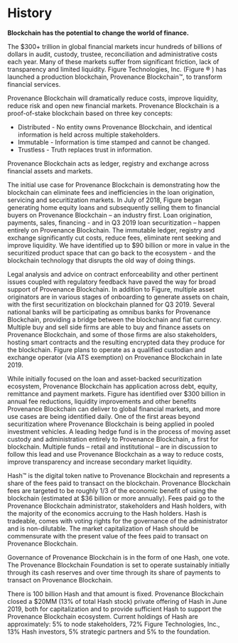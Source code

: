 # History

**Blockchain has the potential to change the world of finance.** 

The $300+ trillion in global financial markets incur hundreds of billions of dollars in audit, custody, trustee, reconciliation and administrative costs each year. Many of these markets suffer from significant friction, lack of transparency and limited liquidity. Figure Technologies, Inc. \(Figure ® \) has launched a production blockchain, Provenance Blockchain™, to transform financial services. 

Provenance Blockchain will dramatically reduce costs, improve liquidity, reduce risk and open new financial markets. Provenance Blockchain is a proof-of-stake blockchain based on three key concepts: 

* Distributed - No entity owns Provenance Blockchain, and identical information is held across multiple stakeholders. 
* Immutable - Information is time stamped and cannot be changed. 
* Trustless - Truth replaces trust in information.  

Provenance Blockchain acts as ledger, registry and exchange across financial assets and markets. 

The initial use case for Provenance Blockchain is demonstrating how the blockchain can eliminate fees and inefficiencies in the loan origination, servicing and securitization markets. In July of 2018, Figure began generating home equity loans and subsequently selling them to financial buyers on Provenance Blockchain – an industry first. Loan origination, payments, sales, financing - and in Q3 2019 loan securitization – happen entirely on Provenance Blockchain. The immutable ledger, registry and exchange significantly cut costs, reduce fees, eliminate rent seeking and improve liquidity. We have identified up to $90 billion or more in value in the securitized product space that can go back to the ecosystem - and the blockchain technology that disrupts the old way of doing things. 

Legal analysis and advice on contract enforceability and other pertinent issues coupled with regulatory feedback have paved the way for broad support of Provenance Blockchain. In addition to Figure, multiple asset originators are in various stages of onboarding to generate assets on chain, with the first securitization on blockchain planned for Q3 2019. Several national banks will be participating as omnibus banks for Provenance Blockchain, providing a bridge between the blockchain and fiat currency. Multiple buy and sell side firms are able to buy and finance assets on Provenance Blockchain, and some of those firms are also stakeholders, hosting smart contracts and the resulting encrypted data they produce for the blockchain. Figure plans to operate as a qualified custodian and exchange operator \(via ATS exemption\) on Provenance Blockchain in late 2019. 

While initially focused on the loan and asset-backed securitization ecosystem, Provenance Blockchain has application across debt, equity, remittance and payment markets. Figure has identified over $300 billion in annual fee reductions, liquidity improvements and other benefits Provenance Blockchain can deliver to global financial markets, and more use cases are being identified daily. One of the first areas beyond securitization where Provenance Blockchain is being applied in pooled investment vehicles. A leading hedge fund is in the process of moving asset custody and administration entirely to Provenance Blockchain, a first for blockchain. Multiple funds – retail and institutional – are in discussion to follow this lead and use Provenance Blockchain as a way to reduce costs, improve transparency and increase secondary market liquidity. 

Hash™ is the digital token native to Provenance Blockchain and represents a share of the fees paid to transact on the blockchain. Provenance Blockchain fees are targeted to be roughly 1/3 of the economic benefit of using the blockchain \(estimated at $36 billion or more annually\). Fees paid go to the Provenance Blockchain administrator, stakeholders and Hash holders, with the majority of the economics accruing to the Hash holders. Hash is tradeable, comes with voting rights for the governance of the administrator and is non-dilutable. The market capitalization of Hash should be commensurate with the present value of the fees paid to transact on Provenance Blockchain. 

Governance of Provenance Blockchain is in the form of one Hash, one vote. The Provenance Blockchain Foundation is set to operate sustainably initially through its cash reserves and over time through its share of payments to transact on Provenance Blockchain.

There is 100 billion Hash and that amount is fixed. Provenance Blockchain closed a $20MM \(13% of total Hash stock\) private offering of Hash in June 2019, both for capitalization and to provide sufficient Hash to support the Provenance Blockchain ecosystem. Current holdings of Hash are approximately: 5% to node stakeholders, 72% Figure Technologies, Inc., 13% Hash investors, 5% strategic partners and 5% to the foundation.

